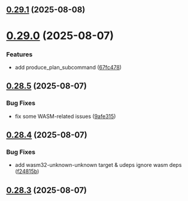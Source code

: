 ## [0.29.1](https://github.com/spaceandtimefdn/sxt-proof-of-sql-sdk/compare/v0.29.0...v0.29.1) (2025-08-08)



# [0.29.0](https://github.com/spaceandtimefdn/sxt-proof-of-sql-sdk/compare/v0.28.5...v0.29.0) (2025-08-07)


### Features

* add produce_plan_subcommand ([67fc478](https://github.com/spaceandtimefdn/sxt-proof-of-sql-sdk/commit/67fc478dc3de83d44f6193bc963557ee22dd3667))



## [0.28.5](https://github.com/spaceandtimefdn/sxt-proof-of-sql-sdk/compare/v0.28.4...v0.28.5) (2025-08-07)


### Bug Fixes

* fix some WASM-related issues ([9afe315](https://github.com/spaceandtimefdn/sxt-proof-of-sql-sdk/commit/9afe3156d583ebea2c8d5a6db778e1b7944b104f))



## [0.28.4](https://github.com/spaceandtimefdn/sxt-proof-of-sql-sdk/compare/v0.28.3...v0.28.4) (2025-08-07)


### Bug Fixes

* add wasm32-unknown-unknown target & udeps ignore wasm deps ([f24815b](https://github.com/spaceandtimefdn/sxt-proof-of-sql-sdk/commit/f24815bd4eddcf34ce87b2113deccda1c76a4c4c))



## [0.28.3](https://github.com/spaceandtimefdn/sxt-proof-of-sql-sdk/compare/v0.28.2...v0.28.3) (2025-08-07)



